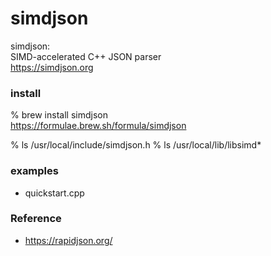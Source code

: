 simdjson
===============

simdjson:  <br/>
SIMD-accelerated C++ JSON parser <br/>
https://simdjson.org <br/>


###  install 
% brew install simdjson <br/>
https://formulae.brew.sh/formula/simdjson <br/>

% ls /usr/local/include/simdjson.h
% ls /usr/local/lib/libsimd*


### examples
- quickstart.cpp <br/>


### Reference
- https://rapidjson.org/

